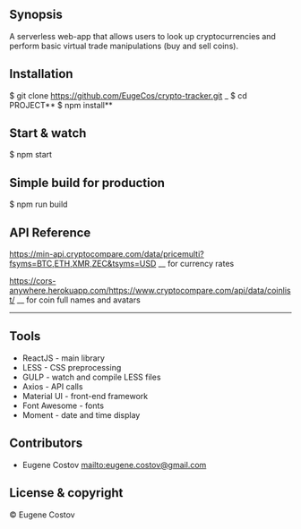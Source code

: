 ## Synopsis

A serverless web-app that allows users to look up cryptocurrencies and perform basic virtual trade manipulations (buy and sell coins).

## Installation

$ git clone https://github.com/EugeCos/crypto-tracker.git \_
$ cd PROJECT**
$ npm install**

## Start & watch

$ npm start

## Simple build for production

$ npm run build

## API Reference

https://min-api.cryptocompare.com/data/pricemulti?fsyms=BTC,ETH,XMR,ZEC&tsyms=USD \_\_
for currency rates

https://cors-anywhere.herokuapp.com/https://www.cryptocompare.com/api/data/coinlist/ \_\_
for coin full names and avatars

---

## Tools

- ReactJS - main library
- LESS - CSS preprocessing
- GULP - watch and compile LESS files
- Axios - API calls
- Material UI - front-end framework
- Font Awesome - fonts
- Moment - date and time display

## Contributors

- Eugene Costov <mailto:eugene.costov@gmail.com>

## License & copyright

© Eugene Costov
